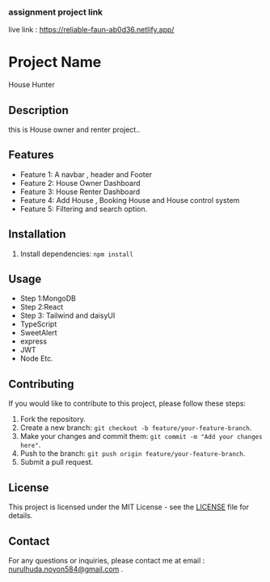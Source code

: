 ###  assignment project link

live link : https://reliable-faun-ab0d36.netlify.app/

# Project Name
House Hunter 
## Description
this is House owner and renter project..

## Features
- Feature 1: A navbar , header and Footer
- Feature 2: House Owner Dashboard
- Feature 3: House Renter Dashboard 
- Feature 4: Add House , Booking House  and House control system
- Feature 5: Filtering and search option.


## Installation

1. Install dependencies: `npm install`

## Usage
- Step 1:MongoDB 
- Step 2:React
- Step 3: Tailwind and daisyUI
- TypeScript
- SweetAlert
- express
- JWT
- Node Etc.

## Contributing
If you would like to contribute to this project, please follow these steps:
1. Fork the repository.
2. Create a new branch: `git checkout -b feature/your-feature-branch`.
3. Make your changes and commit them: `git commit -m "Add your changes here"`.
4. Push to the branch: `git push origin feature/your-feature-branch`.
5. Submit a pull request.

## License
This project is licensed under the MIT License - see the [LICENSE](LICENSE) file for details.

## Contact
For any questions or inquiries, please contact me at email : nurulhuda.noyon584@gmail.com .
